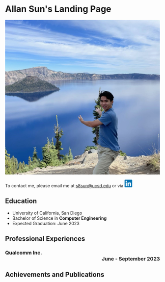 # Allan Sun's Landing Page

<!-- profile pic -->


![](assets/../assets/profile.jpg)


<!-- ![](https://via.placeholder.com/15/1589F0/000000?text=+) To contact me, please email me at s8sun@ucsd.edu or via [LinkedIn](https://www.linkedin.com/in/allan-sun-55164b1a4/) -->

To contact me, please email me at s8sun@ucsd.edu or via
[<img src="assets/linkedIn_logo.png">](https://www.linkedin.com/in/allan-sun-55164b1a4/)
## Education
- University of California, San Diego
- Bachelor of Science in  **Computer Engineering**
- Expected Graduation: June 2023

## Professional Experiences
### Qualcomm Inc. <div style="text-align: right"> June - September 2023 </div>


## Achievements and Publications

## 

